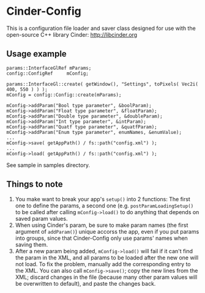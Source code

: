 Cinder-Config
=============

This is a configuration file loader and saver class designed for use with the open-source C++ library Cinder: http://libcinder.org

Usage example
------------

    params::InterfaceGlRef mParams;
    config::ConfigRef     mConfig;
    
    params::InterfaceGl::create( getWindow(), "Settings", toPixels( Vec2i( 400, 550 ) ) );
    mConfig = config::Config::create(mParams);
    
    mConfig->addParam("Bool type parameter", &boolParam);
    mConfig->addParam("Float type parameter", &floatParam);
    mConfig->addParam("Double type parameter", &doubleParam);
    mConfig->addParam("Int type parameter", &intParam);
    mConfig->addParam("Quatf type parameter", &quatfParam);
    mConfig->addParam("Enum type parameter", enumNames, &enumValue);
    ...
    mConfig->save( getAppPath() / fs::path("config.xml") );
    ...
    mConfig->load( getAppPath() / fs::path("config.xml") );

See sample in samples directory.

## Things to note
1. You make want to break your app's `setup()` into 2 functions: The first one to define the params, a second one (e.g. `postParamLoadingSetup()` to be called after calling `mConfig->load()` to do anything that depends on saved param values.
2. When using Cinder's param, be sure to make param names (the first argument of `addParam()`) unique accorss the app, even if you put params into groups, since that Cinder-Config only use params' names when saving them.
3. After a new param being added, `mConfig->load()` will fail if it can't find the param in the XML, and all params to be loaded after the new one will not load. To fix the problem, manually add the corresponding entry to the XML. You can also call `mConfig->save()`; copy the new lines from the XML; discard changes in the file (because many other param values will be overwritten to default), and paste the changes back.
